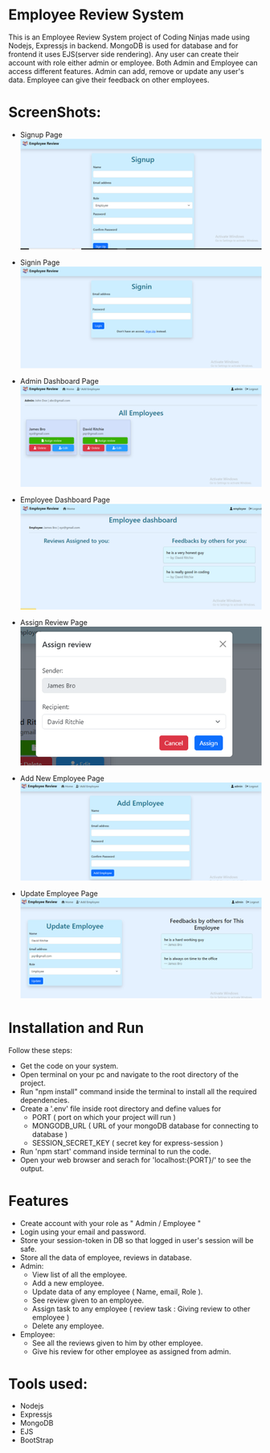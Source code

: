 # Employee Review System
  This is an Employee Review System project of Coding Ninjas made using Nodejs, Expressjs in backend. MongoDB is used for database and for frontend it uses EJS(server side rendering). Any user can create their account with role either admin or employee. Both Admin and Employee can access different features.
  Admin can add, remove or update any user's data. Employee can give their feedback on other employees.

# ScreenShots:
  - Signup Page
  ![Sign-Up](public/screenshotImages/signuppage.png)
 
  - Signin Page
  ![Sign-in](public/screenshotImages/signinpage.png)

  - Admin Dashboard Page
  ![admin-dashboard](public/screenshotImages/admindashboardpage.png)

  - Employee Dashboard Page
  ![employee-dashboard](public/screenshotImages/employeeDashboard.png)

  - Assign Review Page
  ![admin-dashboard](public/screenshotImages/assignreviewpage.png)

  - Add New Employee Page
  ![addNew-employee](public/screenshotImages/addNewEmployeePage.png)

  - Update Employee Page
  ![update-employee](public/screenshotImages/updateEmployeePage.png)

# Installation and Run 
  Follow these steps:
  - Get the code on your system.
  - Open terminal on your pc and navigate to the root directory of the project.
  - Run "npm install" command inside the terminal to install all the required dependencies.
  - Create a '.env' file inside root directory and define values for
      - PORT ( port on which your project will run )
      - MONGODB_URL ( URL of your mongoDB database for connecting to database )
      - SESSION_SECRET_KEY ( secret key for express-session )
  - Run 'npm start' command inside terminal to run the code.
  - Open your web browser and serach for 'localhost:{PORT}/' to see the output.

# Features
  - Create account with your role as " Admin / Employee "
  - Login using your email and password.
  - Store your session-token in DB so that logged in user's session will be safe.
  - Store all the data of employee, reviews in database.
  - Admin:
      - View list of all the employee.
      - Add a new employee.
      - Update data of any employee ( Name, email, Role ).
      - See review given to an employee.
      - Assign task to any employee ( review task : Giving review to other employee )
      - Delete any employee.
  - Employee:
      - See all the reviews given to him by other employee.
      - Give his review for other employee as assigned from admin.
  
# Tools used:
  - Nodejs
  - Expressjs
  - MongoDB
  - EJS
  - BootStrap
